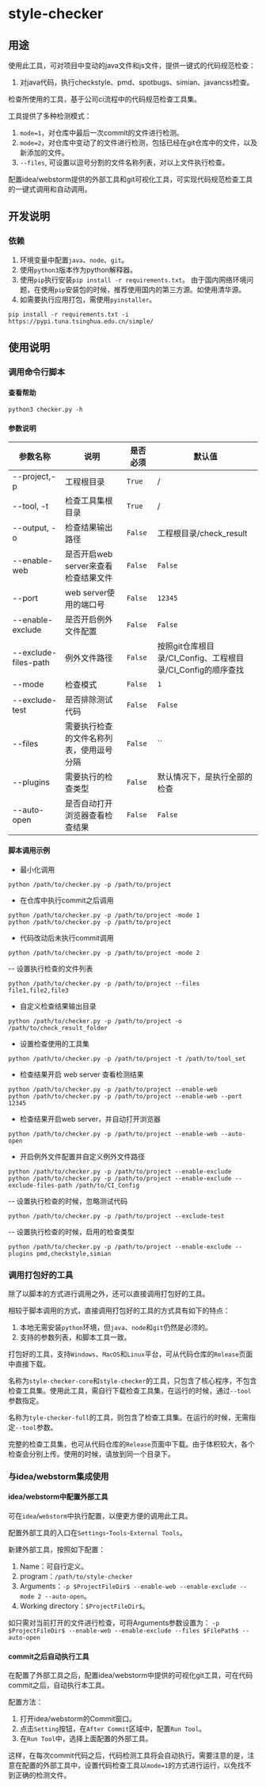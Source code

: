 # style-checker

## 用途

使用此工具，可对项目中变动的java文件和js文件，提供一键式的代码规范检查：
1. 对java代码，执行checkstyle、pmd、spotbugs、simian、javancss检查。

检查所使用的工具，基于公司ci流程中的代码规范检查工具集。

工具提供了多种检测模式：
1. `mode=1`，对仓库中最后一次commit的文件进行检测。
2. `mode=2`，对仓库中变动了的文件进行检测，包括已经在git仓库中的文件，以及新添加的文件。
3. `--files`, 可设置以逗号分割的文件名称列表，对以上文件执行检查。

配置idea/webstorm提供的外部工具和git可视化工具，可实现代码规范检查工具的一键式调用和自动调用。

## 开发说明

### 依赖

1. 环境变量中配置`java`、`node`、`git`。
2. 使用`python3`版本作为python解释器。
3. 使用`pip`执行安装`pip install -r requirements.txt`。 由于国内网络环境问题，在使用`pip`安装包的时候，推荐使用国内的第三方源。如使用清华源。
4. 如需要执行应用打包，需使用`pyinstaller`。

```shell
pip install -r requirements.txt -i https://pypi.tuna.tsinghua.edu.cn/simple/
```
## 使用说明

### 调用命令行脚本

#### 查看帮助

```shell
python3 checker.py -h
```

#### 参数说明

| 参数名称                 | 说明                      | 是否必须    | 默认值                                       |
|----------------------|-------------------------|---------|-------------------------------------------|
| --project,-p         | 工程根目录                   | `True`  | /                                         |
| --tool, -t           | 检查工具集根目录                | `True`  | /                                         |
| --output, -o         | 检查结果输出路径                | `False` | 工程根目录/check_result                        |
| --enable-web         | 是否开启web server来查看检查结果文件 | `False` | `False`                                   |
| --port               | web server使用的端口号        | `False` | `12345`                                   |
| --enable-exclude     | 是否开启例外文件配置              | `False` | `False`                                   |
| --exclude-files-path | 例外文件路径                  | `False` | 按照git仓库根目录/CI_Config、工程根目录/CI_Config的顺序查找 |
| --mode               | 检查模式                    | `False` | `1`                                       |
| --exclude-test       | 是否排除测试代码                | `False` | `False`                                   |
| --files              | 需要执行检查的文件名称列表，使用逗号分隔    | `False` | ``                                        |
| --plugins            | 需要执行的检查类型               | `False` | 默认情况下，是执行全部的检查                            |
| --auto-open          | 是否自动打开浏览器查看检查结果         | `False` | `False`                                   |


#### 脚本调用示例

- 最小化调用

```shell
python /path/to/checker.py -p /path/to/project
```

- 在仓库中执行commit之后调用

```shell
python /path/to/checker.py -p /path/to/project -mode 1
python /path/to/checker.py -p /path/to/project
```

- 代码改动后未执行commit调用

```shell
python /path/to/checker.py -p /path/to/project -mode 2
```

-- 设置执行检查的文件列表

```shell
python /path/to/checker.py -p /path/to/project --files file1,file2,file3
```

- 自定义检查结果输出目录

```shell
python /path/to/checker.py -p /path/to/project -o /path/to/check_result_folder
```

- 设置检查使用的工具集

```shell
python /path/to/checker.py -p /path/to/project -t /path/to/tool_set
```

- 检查结果开启 web server 查看检测结果

```shell
python /path/to/checker.py -p /path/to/project --enable-web
python /path/to/checker.py -p /path/to/project --enable-web --port 12345
```

- 检查结果开启web server，并自动打开浏览器

```shell
python /path/to/checker.py -p /path/to/project --enable-web --auto-open
```

- 开启例外文件配置并自定义例外文件路径

```shell
python /path/to/checker.py -p /path/to/project --enable-exclude
python /path/to/checker.py -p /path/to/project --enable-exclude --exclude-files-path /path/to/CI_Config

```

-- 设置执行检查的时候，忽略测试代码

```shell
python /path/to/checker.py -p /path/to/project --exclude-test
```

-- 设置执行检查的时候，启用的检查类型

```shell
python /path/to/checker.py -p /path/to/project --enable-exclude --plugins pmd,checkstyle,simian
```

### 调用打包好的工具

除了以脚本的方式进行调用之外，还可以直接调用打包好的工具。

相较于脚本调用的方式，直接调用打包好的工具的方式具有如下的特点：

1. 本地无需安装`python`环境，但`java`、`node`和`git`仍然是必须的。
2. 支持的参数列表，和脚本工具一致。

打包好的工具，支持`Windows`、`MacOS`和`Linux`平台，可从代码仓库的`Release`页面中直接下载。

名称为`style-checker-core`和`style-checker`的工具，只包含了核心程序，不包含检查工具集。使用此工具，需自行下载检查工具集，在运行的时候，通过`--tool`参数指定。

名称为`tyle-checker-full`的工具，则包含了检查工具集。在运行的时候，无需指定`--tool`参数。

完整的检查工具集，也可从代码仓库的`Release`页面中下载。由于体积较大，各个检查会分别上传。使用的时候，请放到同一个目录下。

### 与idea/webstorm集成使用


#### idea/webstorm中配置外部工具

可在`idea`/`webstorm`中执行配置，以便更方便的调用此工具。

配置外部工具的入口在`Settings`-`Tools`-`External Tools`。

新建外部工具，按照如下配置：

1. Name：可自行定义。
2. program：`/path/to/style-checker `
3. Arguments：`-p $ProjectFileDir$ --enable-web --enable-exclude --mode 2 --auto-open`。
4. Working directory：`$ProjectFileDir$`。

如只需对当前打开的文件进行检查，可将Arguments参数设置为：
`-p $ProjectFileDir$ --enable-web --enable-exclude --files $FilePath$ --auto-open`


#### commit之后自动执行工具

在配置了外部工具之后，配置idea/webstorm中提供的可视化git工具，可在代码commit之后，自动执行本工具。

配置方法：
1. 打开idea/webstorm的Commit窗口。
2. 点击`Setting`按钮，在`After Commit`区域中，配置`Run Tool`。
3. 在`Run Tool`中，选择上面配置的外部工具。

这样，在每次commit代码之后，代码检测工具将会自动执行。需要注意的是，注意在配置的外部工具中，设置代码检查工具以`mode=1`的方式进行运行，以免找不到正确的检测文件。
